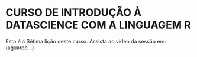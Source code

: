 # CURSO DE INTRODUÇÃO À DATASCIENCE COM A LINGUAGEM R
Esta é a Sétima lição deste curso.
Assista ao vídeo da  sessão em: (aguarde...)

